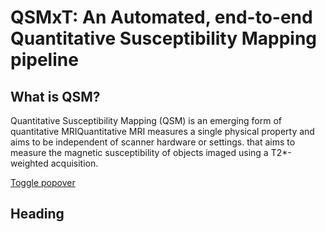 <head>
  <title>Bootstrap Example</title>
  <meta charset="utf-8">
  <meta name="viewport" content="width=device-width, initial-scale=1">
  <link rel="stylesheet" href="https://maxcdn.bootstrapcdn.com/bootstrap/3.4.1/css/bootstrap.min.css">
  <script src="https://ajax.googleapis.com/ajax/libs/jquery/3.6.0/jquery.min.js"></script>
  <script src="https://maxcdn.bootstrapcdn.com/bootstrap/3.4.1/js/bootstrap.min.js"></script>
</head>

# QSMxT: An Automated, end-to-end Quantitative Susceptibility Mapping pipeline

## What is QSM?

Quantitative Susceptibility Mapping (QSM) is an emerging form of <span class="tooltip">quantitative MRI<span class="tooltiptext">Quantitative MRI measures a single physical property and aims to be independent of scanner hardware or settings.</span></span> that aims to measure the magnetic susceptibility of objects imaged using a T2*-weighted acquisition. 

<a href="#" placement="top" data-toggle="popover" data-content="Some content inside the popover">Toggle popover</a>

## Heading

<script>
$(document).ready(function(){
    $('[data-toggle="popover"]').popover();   
});
</script>